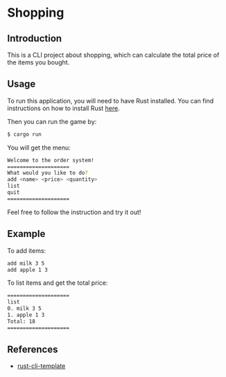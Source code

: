 # Shopping

## Introduction

This is a CLI project about shopping, which can calculate the total price of the items you bought.

## Usage

To run this application, you will need to have Rust installed. You can find instructions on how to install Rust [here](https://www.rust-lang.org/tools/install).

Then you can run the game by:

```bash
$ cargo run
```

You will get the menu:

```bash
Welcome to the order system!
====================
What would you like to do?
add <name> <price> <quantity>
list
quit
====================
```

Feel free to follow the instruction and try it out!

## Example

To add items:

```bash
add milk 3 5
add apple 1 3
```

To list items and get the total price:

```bash
====================
list
0. milk 3 5
1. apple 1 3
Total: 18
====================
```

## References

* [rust-cli-template](https://github.com/kbknapp/rust-cli-template)
